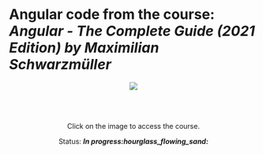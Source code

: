 # Angular code from the course: ***Angular - The Complete Guide (2021 Edition) by Maximilian Schwarzmüller***

<div align="center">
  <a href="https://www.udemy.com/course/the-complete-guide-to-angular-2//" target="_blank">
    <img src="https://wallpapercave.com/wp/wp5722053.png">
  </a>
</div>
</br>
</br>
</br>
<div align="center">
  <p>
    Click on the image to access the course.
  </p>
  <p>
    Status: <strong><i>In progress:hourglass_flowing_sand:</i></strong>
  </p>
</div>
